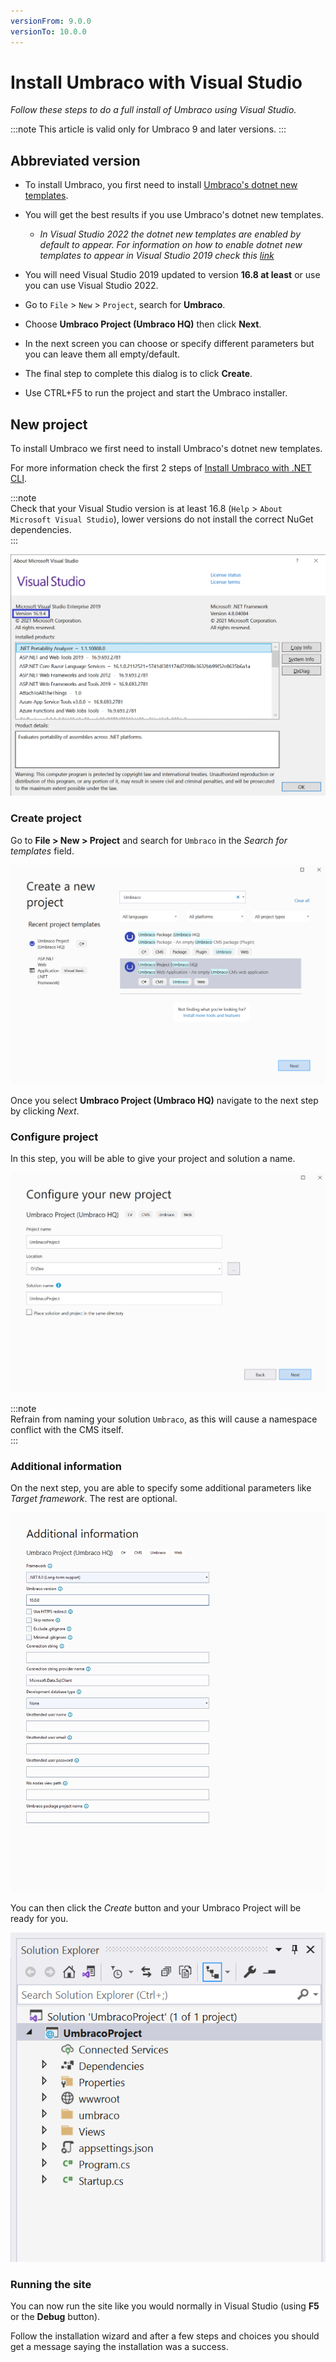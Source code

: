 ```yaml
---
versionFrom: 9.0.0
versionTo: 10.0.0
---
```


# Install Umbraco with Visual Studio

*Follow these steps to do a full install of Umbraco using Visual Studio.*

:::note
This article is valid only for Umbraco 9 and later versions.
:::

## Abbreviated version

- To install Umbraco, you first need to install [Umbraco's dotnet new templates](install-umbraco-with-templates.md).
- You will get the best results if you use Umbraco's dotnet new templates.
  - *In Visual Studio 2022 the dotnet new templates are enabled by default to appear. For information on how to enable dotnet new templates to appear in Visual Studio 2019 check this [link](https://devblogs.microsoft.com/dotnet/net-cli-templates-in-visual-studio/)*

- You will need Visual Studio 2019 updated to version **16.8 at least** or use you can use Visual Studio 2022.
- Go to `File` > `New` > `Project`, search for **Umbraco**.
- Choose **Umbraco Project (Umbraco HQ)** then click **Next**.
- In the next screen you can choose or specify different parameters but you can leave them all empty/default.
- The final step to complete this dialog is to click **Create**.
- Use CTRL+F5 to run the project and start the Umbraco installer.

## New project

To install Umbraco we first need to install Umbraco's dotnet new templates.

For more information check the first 2 steps of [Install Umbraco with .NET CLI](install-umbraco-with-templates.md#Install-the-template).

:::note  
Check that your Visual Studio version is at least 16.8 (`Help` > `About Microsoft Visual Studio`), lower versions do not install the correct NuGet dependencies.  
:::

![Make sure you verify that you are using a compatible version of Visual Studio](images/VS/visual-studio-version-v9.png)

### Create project

Go to **File > New > Project** and search for `Umbraco` in the *Search for templates* field.

![Create a new project](images/VS/create-project.png)

Once you select **Umbraco Project (Umbraco HQ)** navigate to the next step by clicking *Next*.

### Configure project

In this step, you will be able to give your project and solution a name.

![Configure the new project](images/VS/configure-project.png)

:::note  
Refrain from naming your solution `Umbraco`, as this will cause a namespace conflict with the CMS itself.  
:::

### Additional information

On the next step, you are able to specify some additional parameters like *Target framework*. The rest are optional.

![Add additional information](images/VS/Umbraco10_install.png)

You can then click the *Create* button and your Umbraco Project will be ready for you.

![Overview of files in the project solution](images/VS/ready-solution.png)

### Running the site

You can now run the site like you would normally in Visual Studio (using **F5** or the **Debug** button).

Follow the installation wizard and after a few steps and choices you should get a message saying the installation was a success.
